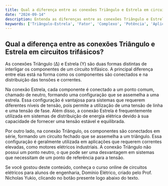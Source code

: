 ```yaml
---
title: Qual a diferença entre as conexões Triângulo e Estrela em circuitos trifásicos?
date: "2024-09-14"
description: Entenda as diferenças entre as conexões Triângulo e Estrela em circuitos trifásicos e suas aplicações.
keywords: ['Triângulo-Estrela', 'Fator', 'Complexo', 'Potência', 'Aplicação', 'Conexão', 'Iniciais']
---
```


## Qual a diferença entre as conexões Triângulo e Estrela em circuitos trifásicos?

As conexões Triângulo (Δ) e Estrela (Y) são duas formas distintas de interligar os componentes de um circuito trifásico. A principal diferença entre elas está na forma como os componentes são conectados e na distribuição das tensões e correntes.

Na conexão Estrela, cada componente é conectado a um ponto comum, chamado de neutro, formando uma configuração que se assemelha a uma estrela. Essa configuração é vantajosa para sistemas que requerem diferentes níveis de tensão, pois permite a utilização de uma tensão de linha e uma tensão de fase. Além disso, a conexão Estrela é frequentemente utilizada em sistemas de distribuição de energia elétrica devido à sua capacidade de fornecer uma tensão estável e equilibrada.

Por outro lado, na conexão Triângulo, os componentes são conectados em série, formando um circuito fechado que se assemelha a um triângulo. Essa configuração é geralmente utilizada em aplicações que requerem correntes elevadas, como motores elétricos industriais. A conexão Triângulo não possui um ponto neutro, o que pode ser uma desvantagem em sistemas que necessitam de um ponto de referência para a tensão.

Se você gostou deste conteúdo, conheça o curso online de circuitos elétricos para alunos de engenharia, Domínio Elétrico, criado pelo Prof. Nicholas Yukio, clicando no botão presente logo abaixo do texto.